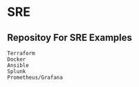 # SRE

## Repositoy For SRE Examples

    Terraform
    Docker
    Ansible
    Splunk
    Prometheus/Grafana
